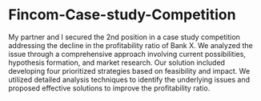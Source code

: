 # Fincom-Case-study-Competition
My partner and I secured the 2nd position in a case study competition addressing the decline in the profitability ratio of Bank X. We analyzed the issue through a comprehensive approach involving current possibilities, hypothesis formation, and market research. Our solution included developing four prioritized strategies based on feasibility and impact. We utilized detailed analysis techniques to identify the underlying issues and proposed effective solutions to improve the profitability ratio.
